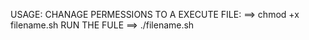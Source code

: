 USAGE:
CHANAGE PERMESSIONS TO A EXECUTE FILE:
   ==>   chmod +x filename.sh
RUN THE FULE
   ==>   ./filename.sh
